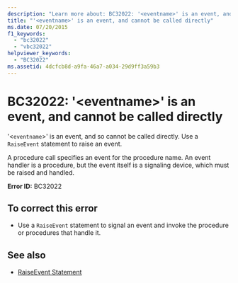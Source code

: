 ```yaml
---
description: "Learn more about: BC32022: '<eventname>' is an event, and cannot be called directly"
title: "'<eventname>' is an event, and cannot be called directly"
ms.date: 07/20/2015
f1_keywords:
  - "bc32022"
  - "vbc32022"
helpviewer_keywords:
  - "BC32022"
ms.assetid: 4dcfcb8d-a9fa-46a7-a034-29d9ff3a59b3
---
```

# BC32022: '\<eventname>' is an event, and cannot be called directly

'<`eventname`>' is an event, and so cannot be called directly. Use a `RaiseEvent` statement to raise an event.

 A procedure call specifies an event for the procedure name. An event handler is a procedure, but the event itself is a signaling device, which must be raised and handled.

 **Error ID:** BC32022

## To correct this error

- Use a `RaiseEvent` statement to signal an event and invoke the procedure or procedures that handle it.

## See also

- [RaiseEvent Statement](../statements/raiseevent-statement.md)
